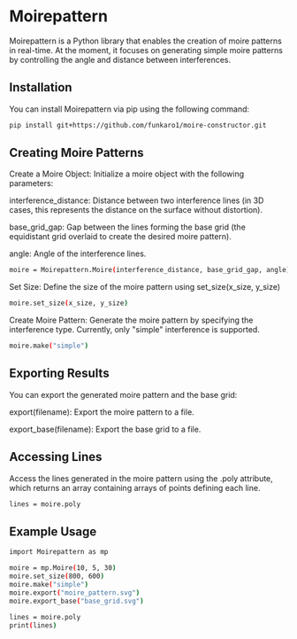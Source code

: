 # Moirepattern

Moirepattern is a Python library that enables the creation of moire patterns in real-time. At the moment, it focuses on generating simple moire patterns by controlling the angle and distance between interferences.

## Installation

You can install Moirepattern via pip using the following command:

```bash
pip install git+https://github.com/funkaro1/moire-constructor.git
```
## Creating Moire Patterns
Create a Moire Object: Initialize a moire object with the following parameters:

interference_distance: Distance between two interference lines (in 3D cases, this represents the distance on the surface without distortion).

base_grid_gap: Gap between the lines forming the base grid (the equidistant grid overlaid to create the desired moire pattern).

angle: Angle of the interference lines.
```bash
moire = Moirepattern.Moire(interference_distance, base_grid_gap, angle)
```
Set Size: Define the size of the moire pattern using set_size(x_size, y_size)

```bash
moire.set_size(x_size, y_size)
```
Create Moire Pattern: Generate the moire pattern by specifying the interference type. Currently, only "simple" interference is supported.
```bash
moire.make("simple")
```
## Exporting Results
You can export the generated moire pattern and the base grid:

export(filename): Export the moire pattern to a file.

export_base(filename): Export the base grid to a file.

## Accessing Lines
Access the lines generated in the moire pattern using the .poly attribute, which returns an array containing arrays of points defining each line.

```bash
lines = moire.poly
```
## Example Usage
```bash
import Moirepattern as mp

moire = mp.Moire(10, 5, 30)
moire.set_size(800, 600)
moire.make("simple")
moire.export("moire_pattern.svg")
moire.export_base("base_grid.svg")

lines = moire.poly
print(lines)
```
